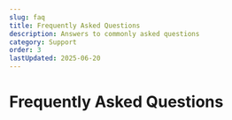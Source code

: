 ```yaml
---
slug: faq
title: Frequently Asked Questions
description: Answers to commonly asked questions
category: Support
order: 3
lastUpdated: 2025-06-20
---
```


# Frequently Asked Questions

